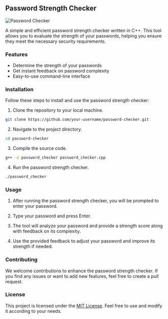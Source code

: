 ## Password Strength Checker

![Password Checker](https://your-image-url.com)

A simple and efficient password strength checker written in C++. This tool allows you to evaluate the strength of your passwords, helping you ensure they meet the necessary security requirements.

### Features

- Determine the strength of your passwords
- Get instant feedback on password complexity
- Easy-to-use command-line interface

### Installation

Follow these steps to install and use the password strength checker:

1. Clone the repository to your local machine.

```bash
git clone https://github.com/your-username/password-checker.git
```

2. Navigate to the project directory.

```bash
cd password-checker
```

3. Compile the source code.

```bash
g++ -o password_checker password_checker.cpp
```

4. Run the password strength checker.

```bash
./password_checker
```

### Usage

1. After running the password strength checker, you will be prompted to enter your password.

2. Type your password and press Enter.

3. The tool will analyze your password and provide a strength score along with feedback on its complexity.

4. Use the provided feedback to adjust your password and improve its strength if needed.

### Contributing

We welcome contributions to enhance the password strength checker. If you find any issues or want to add new features, feel free to create a pull request.

### License

This project is licensed under the [MIT License](LICENSE). Feel free to use and modify it according to your needs.
